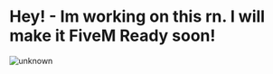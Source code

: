 # Hey! - Im working on this rn. I will make it FiveM Ready soon!
![unknown](https://user-images.githubusercontent.com/62483138/117751196-f71e9a00-b214-11eb-834c-e2047e844629.png)
